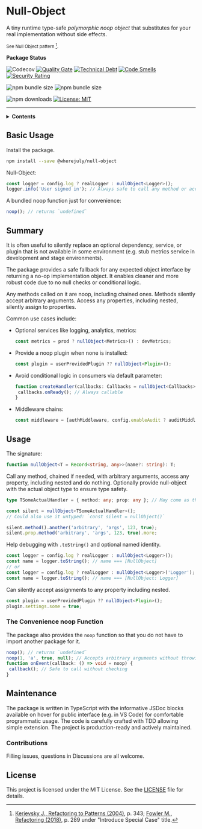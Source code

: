 # Null-Object

A tiny runtime type-safe _polymorphic noop object_ that substitutes for your real implementation without side effects.

<small>See Null Object pattern [^1].</small>

[^1]: [Kerievsky J., Refactoring to Patterns (2004)](https://www.amazon.com/Refactoring-Patterns-Joshua-Kerievsky/dp/0321213351), p. 343; [Fowler M., Refactoring (2018)](https://www.amazon.com/Refactoring-Improving-Existing-Addison-Wesley-Signature/dp/0134757599), p. 289 under "Introduce Special Case" title.

**Package Status**

![Codecov](https://img.shields.io/codecov/c/github/WhereJuly/68-null-object?color=%2308A108)
[![Quality Gate](https://sonarcloud.io/api/project_badges/measure?project=WhereJuly_68-null-object&metric=alert_status)](https://sonarcloud.io/summary/new_code?id=WhereJuly_68-null-object)
[![Technical Debt](https://sonarcloud.io/api/project_badges/measure?project=WhereJuly_68-null-object&metric=sqale_index)](https://sonarcloud.io/summary/new_code?id=WhereJuly_68-null-object)
[![Code Smells](https://sonarcloud.io/api/project_badges/measure?project=WhereJuly_68-null-object&metric=code_smells)](https://sonarcloud.io/summary/new_code?id=WhereJuly_68-null-object)
[![Security Rating](https://sonarcloud.io/api/project_badges/measure?project=WhereJuly_68-null-object&metric=security_rating)](https://sonarcloud.io/summary/new_code?id=WhereJuly_68-null-object)

![npm bundle size](https://img.shields.io/bundlephobia/min/@wherejuly/null-object)
![npm bundle size](https://img.shields.io/bundlephobia/minzip/@wherejuly/null-object)

![npm downloads](https://img.shields.io/npm/dm/env-schema-cli.svg?color=green)
[![License: MIT](https://img.shields.io/badge/License-MIT-yellow.svg?color=green)](https://opensource.org/licenses/MIT)

---

<details>
<summary><b><a>Contents</a></b></summary>

- [Basic Usage](#basic-usage)
- [Summary](#summary)
- [Usage](#usage)
  - [The Convenience noop Function](#the-convenience-noop-function)
- [Maintenance](#maintenance)
  - [Contributions](#contributions)
- [License](#license)

</details>

## Basic Usage

Install the package.

```bash
npm install --save @wherejuly/null-object
```

Null-Object:

```typescript
const logger = config.log ? realLogger : nullObject<Logger>();
logger.info('User signed in'); // Always safe to call any method or access property on a null-object
```

A bundled noop function just for convenience:

```typescript
noop(); // returns `undefined`
```

## Summary

It is often useful to silently replace an optional dependency, service, or plugin that is not available in some environment (e.g. stub metrics service in development and stage environments).

The package provides a safe fallback for any expected object interface by returning a no-op implementation object. It enables cleaner and more robust code due to no null checks or conditional logic.

Any methods called on it are noop, including chained ones. Methods silently accept arbitrary arguments. Access any properties, including nested, silently assign to properties.

Common use cases include:

- Optional services like logging, analytics, metrics:

  ```typescript
  const metrics = prod ? nullObject<Metrics>() : devMetrics;
  ```

- Provide a noop plugin when none is installed:
  ```typescript
  const plugin = userProvidedPlugin ?? nullObject<Plugin>();
  ```
- Avoid conditional logic in consumers via default parameter:
  ```typescript
  function createHandler(callbacks: Callbacks = nullObject<Callbacks>()) {
   callbacks.onReady(); // Always callable
  }
  ```
- Middleware chains:
  ```typescript
  const middleware = [authMiddleware, config.enableAudit ? auditMiddleware : nullObject<Middleware>()];
  ```

## Usage

The signature:

```typescript
function nullObject<T = Record<string, any>>(name?: string): T;
```

Call any method, chained if needed, with arbitrary arguments, access any property, including nested and do nothing. Optionally provide null-object with the actual object type to ensure type safety.

```typescript
type TSomeActualHandler = { method: any; prop: any }; // May come as third-party type

const silent = nullObject<TSomeActualHandler>();
// Could also use it untyped: `const silent = nullObject()`

silent.method().another('arbitrary', 'args', 123, true);
silent.prop.method('arbitrary', 'args', 123, true).more;
```

Help debugging with `.toString()` and optional named identity.

```typescript
const logger = config.log ? realLogger : nullObject<Logger>();
const name = logger.toString(); // name === [NullObject]
// or
const logger = config.log ? realLogger : nullObject<Logger>('Logger');
const name = logger.toString(); // name === [NullObject: Logger]
```

Can silently accept assignments to any property including nested.

```typescript
const plugin = userProvidedPlugin ?? nullObject<Plugin>();
plugin.settings.some = true;
```

### The Convenience noop Function

The package also provides the `noop` function so that you do not have to import another package for it.

```typescript
noop(); // returns `undefined`
noop(1, 'a', true, null); // Accepts arbitrary arguments without throwing
function onEvent(callback: () => void = noop) {
 callback(); // Safe to call without checking
}
```

## Maintenance

The package is written in TypeScript with the informative JSDoc blocks available on hover for public interface (e.g. in VS Code) for comfortable programmatic usage. The code is carefully crafted with TDD allowing simple extension. The project is production-ready and actively maintained.

### Contributions

Filling issues, questions in Discussions are all welcome.

## License

This project is licensed under the MIT License. See the [LICENSE](./LICENSE) file for details.
